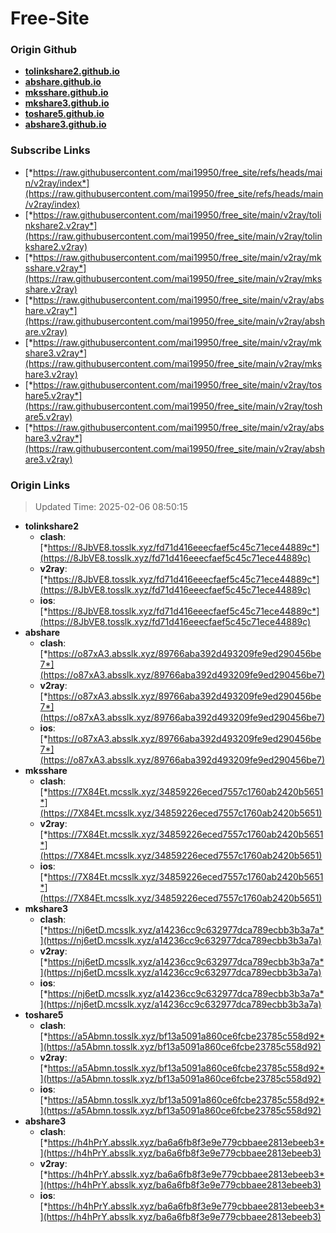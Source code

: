 # Free-Site

### Origin Github

- [**tolinkshare2.github.io**](https://github.com/tolinkshare2/tolinkshare2.github.io)
- [**abshare.github.io**](https://github.com/abshare/abshare.github.io)
- [**mksshare.github.io**](https://github.com/mksshare/mksshare.github.io)
- [**mkshare3.github.io**](https://github.com/mkshare3/mkshare3.github.io)
- [**toshare5.github.io**](https://github.com/toshare5/toshare5.github.io)
- [**abshare3.github.io**](https://github.com/abshare3/abshare3.github.io)

### Subscribe Links

- [*https://raw.githubusercontent.com/mai19950/free_site/refs/heads/main/v2ray/index*](https://raw.githubusercontent.com/mai19950/free_site/refs/heads/main/v2ray/index)
- [*https://raw.githubusercontent.com/mai19950/free_site/main/v2ray/tolinkshare2.v2ray*](https://raw.githubusercontent.com/mai19950/free_site/main/v2ray/tolinkshare2.v2ray)
- [*https://raw.githubusercontent.com/mai19950/free_site/main/v2ray/mksshare.v2ray*](https://raw.githubusercontent.com/mai19950/free_site/main/v2ray/mksshare.v2ray)
- [*https://raw.githubusercontent.com/mai19950/free_site/main/v2ray/abshare.v2ray*](https://raw.githubusercontent.com/mai19950/free_site/main/v2ray/abshare.v2ray)
- [*https://raw.githubusercontent.com/mai19950/free_site/main/v2ray/mkshare3.v2ray*](https://raw.githubusercontent.com/mai19950/free_site/main/v2ray/mkshare3.v2ray)
- [*https://raw.githubusercontent.com/mai19950/free_site/main/v2ray/toshare5.v2ray*](https://raw.githubusercontent.com/mai19950/free_site/main/v2ray/toshare5.v2ray)
- [*https://raw.githubusercontent.com/mai19950/free_site/main/v2ray/abshare3.v2ray*](https://raw.githubusercontent.com/mai19950/free_site/main/v2ray/abshare3.v2ray)

### Origin Links

> Updated Time: 2025-02-06 08:50:15

- **tolinkshare2**
  - **clash**: [*https://8JbVE8.tosslk.xyz/fd71d416eeecfaef5c45c71ece44889c*](https://8JbVE8.tosslk.xyz/fd71d416eeecfaef5c45c71ece44889c)
  - **v2ray**: [*https://8JbVE8.tosslk.xyz/fd71d416eeecfaef5c45c71ece44889c*](https://8JbVE8.tosslk.xyz/fd71d416eeecfaef5c45c71ece44889c)
  - **ios**: [*https://8JbVE8.tosslk.xyz/fd71d416eeecfaef5c45c71ece44889c*](https://8JbVE8.tosslk.xyz/fd71d416eeecfaef5c45c71ece44889c)
- **abshare**
  - **clash**: [*https://o87xA3.absslk.xyz/89766aba392d493209fe9ed290456be7*](https://o87xA3.absslk.xyz/89766aba392d493209fe9ed290456be7)
  - **v2ray**: [*https://o87xA3.absslk.xyz/89766aba392d493209fe9ed290456be7*](https://o87xA3.absslk.xyz/89766aba392d493209fe9ed290456be7)
  - **ios**: [*https://o87xA3.absslk.xyz/89766aba392d493209fe9ed290456be7*](https://o87xA3.absslk.xyz/89766aba392d493209fe9ed290456be7)
- **mksshare**
  - **clash**: [*https://7X84Et.mcsslk.xyz/34859226eced7557c1760ab2420b5651*](https://7X84Et.mcsslk.xyz/34859226eced7557c1760ab2420b5651)
  - **v2ray**: [*https://7X84Et.mcsslk.xyz/34859226eced7557c1760ab2420b5651*](https://7X84Et.mcsslk.xyz/34859226eced7557c1760ab2420b5651)
  - **ios**: [*https://7X84Et.mcsslk.xyz/34859226eced7557c1760ab2420b5651*](https://7X84Et.mcsslk.xyz/34859226eced7557c1760ab2420b5651)
- **mkshare3**
  - **clash**: [*https://nj6etD.mcsslk.xyz/a14236cc9c632977dca789ecbb3b3a7a*](https://nj6etD.mcsslk.xyz/a14236cc9c632977dca789ecbb3b3a7a)
  - **v2ray**: [*https://nj6etD.mcsslk.xyz/a14236cc9c632977dca789ecbb3b3a7a*](https://nj6etD.mcsslk.xyz/a14236cc9c632977dca789ecbb3b3a7a)
  - **ios**: [*https://nj6etD.mcsslk.xyz/a14236cc9c632977dca789ecbb3b3a7a*](https://nj6etD.mcsslk.xyz/a14236cc9c632977dca789ecbb3b3a7a)
- **toshare5**
  - **clash**: [*https://a5Abmn.tosslk.xyz/bf13a5091a860ce6fcbe23785c558d92*](https://a5Abmn.tosslk.xyz/bf13a5091a860ce6fcbe23785c558d92)
  - **v2ray**: [*https://a5Abmn.tosslk.xyz/bf13a5091a860ce6fcbe23785c558d92*](https://a5Abmn.tosslk.xyz/bf13a5091a860ce6fcbe23785c558d92)
  - **ios**: [*https://a5Abmn.tosslk.xyz/bf13a5091a860ce6fcbe23785c558d92*](https://a5Abmn.tosslk.xyz/bf13a5091a860ce6fcbe23785c558d92)
- **abshare3**
  - **clash**: [*https://h4hPrY.absslk.xyz/ba6a6fb8f3e9e779cbbaee2813ebeeb3*](https://h4hPrY.absslk.xyz/ba6a6fb8f3e9e779cbbaee2813ebeeb3)
  - **v2ray**: [*https://h4hPrY.absslk.xyz/ba6a6fb8f3e9e779cbbaee2813ebeeb3*](https://h4hPrY.absslk.xyz/ba6a6fb8f3e9e779cbbaee2813ebeeb3)
  - **ios**: [*https://h4hPrY.absslk.xyz/ba6a6fb8f3e9e779cbbaee2813ebeeb3*](https://h4hPrY.absslk.xyz/ba6a6fb8f3e9e779cbbaee2813ebeeb3)
